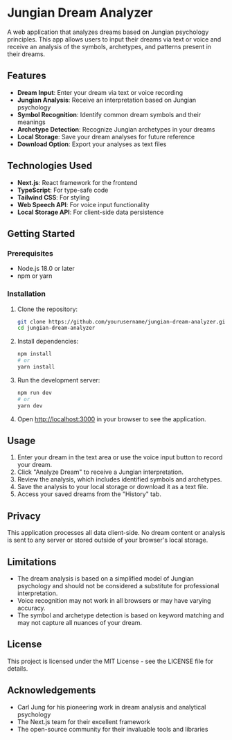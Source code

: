 # Jungian Dream Analyzer

A web application that analyzes dreams based on Jungian psychology principles. This app allows users to input their dreams via text or voice and receive an analysis of the symbols, archetypes, and patterns present in their dreams.

## Features

- **Dream Input**: Enter your dream via text or voice recording
- **Jungian Analysis**: Receive an interpretation based on Jungian psychology
- **Symbol Recognition**: Identify common dream symbols and their meanings
- **Archetype Detection**: Recognize Jungian archetypes in your dreams
- **Local Storage**: Save your dream analyses for future reference
- **Download Option**: Export your analyses as text files

## Technologies Used

- **Next.js**: React framework for the frontend
- **TypeScript**: For type-safe code
- **Tailwind CSS**: For styling
- **Web Speech API**: For voice input functionality
- **Local Storage API**: For client-side data persistence

## Getting Started

### Prerequisites

- Node.js 18.0 or later
- npm or yarn

### Installation

1. Clone the repository:
   ```bash
   git clone https://github.com/yourusername/jungian-dream-analyzer.git
   cd jungian-dream-analyzer
   ```

2. Install dependencies:
   ```bash
   npm install
   # or
   yarn install
   ```

3. Run the development server:
   ```bash
   npm run dev
   # or
   yarn dev
   ```

4. Open [http://localhost:3000](http://localhost:3000) in your browser to see the application.

## Usage

1. Enter your dream in the text area or use the voice input button to record your dream.
2. Click "Analyze Dream" to receive a Jungian interpretation.
3. Review the analysis, which includes identified symbols and archetypes.
4. Save the analysis to your local storage or download it as a text file.
5. Access your saved dreams from the "History" tab.

## Privacy

This application processes all data client-side. No dream content or analysis is sent to any server or stored outside of your browser's local storage.

## Limitations

- The dream analysis is based on a simplified model of Jungian psychology and should not be considered a substitute for professional interpretation.
- Voice recognition may not work in all browsers or may have varying accuracy.
- The symbol and archetype detection is based on keyword matching and may not capture all nuances of your dream.

## License

This project is licensed under the MIT License - see the LICENSE file for details.

## Acknowledgements

- Carl Jung for his pioneering work in dream analysis and analytical psychology
- The Next.js team for their excellent framework
- The open-source community for their invaluable tools and libraries
